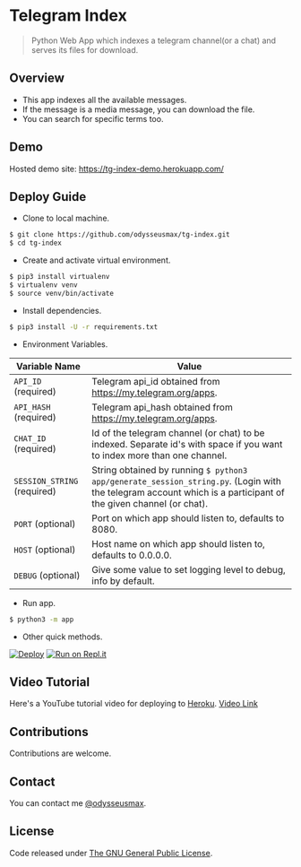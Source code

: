 # Telegram Index

> Python Web App which indexes a telegram channel(or a chat) and serves its files for download.

## Overview

* This app indexes all the available messages.
* If the message is a media message, you can download the file.
* You can search for specific terms too.

## Demo

Hosted demo site: https://tg-index-demo.herokuapp.com/

## Deploy Guide

* Clone to local machine.

```bash
$ git clone https://github.com/odysseusmax/tg-index.git
$ cd tg-index
```

* Create and activate virtual environment.

```bash
$ pip3 install virtualenv
$ virtualenv venv
$ source venv/bin/activate
```

* Install dependencies.

```bash
$ pip3 install -U -r requirements.txt
```

* Environment Variables.

| **Variable Name** | **Value**
|------------- | -------------
| `API_ID` (required) | Telegram api_id obtained from https://my.telegram.org/apps.
| `API_HASH` (required) | Telegram api_hash obtained from https://my.telegram.org/apps.
| `CHAT_ID` (required) | Id of the telegram channel (or chat) to be indexed. Separate id's with space if you want to index more than one channel.
| `SESSION_STRING` (required) | String obtained by running `$ python3 app/generate_session_string.py`. (Login with the telegram account which is a participant of the given channel (or chat).
| `PORT` (optional) | Port on which app should listen to, defaults to 8080.
| `HOST` (optional) | Host name on which app should listen to, defaults to 0.0.0.0.
| `DEBUG` (optional) | Give some value to set logging level to debug, info by default.

* Run app.

```bash
$ python3 -m app
```

* Other quick methods.

[![Deploy](https://www.herokucdn.com/deploy/button.svg)](https://heroku.com/deploy?template=https://github.com/justinthoms/tg-index/tree/master) [![Run on Repl.it](https://repl.it/badge/github/odysseusmax/tg-index)](https://repl.it/github/odysseusmax/tg-index)


## Video Tutorial

Here's a YouTube tutorial video for deploying to [Heroku](https://heroku.com/ "Heroku"). [Video Link](https://youtu.be/V8MKM6yzydw "Tutorial video for deploying to Heroku")

## Contributions

Contributions are welcome.

## Contact

You can contact me [@odysseusmax](https://tx.me/odysseusmax).

## License
Code released under [The GNU General Public License](LICENSE).
